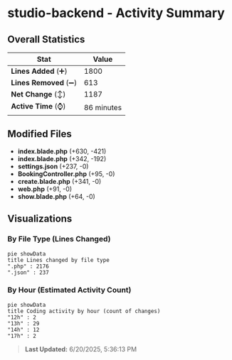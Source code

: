 # studio-backend - Activity Summary 

## Overall Statistics

| Stat                   | Value                                                             |
| ---------------------- | ----------------------------------------------------------------- |
| **Lines Added** (➕)   | 1800                                          |
| **Lines Removed** (➖) | 613                                        |
| **Net Change** (↕)    | 1187                |
| **Active Time** (⌚)   | 86 minutes |


## Modified Files
- **index.blade.php** (+630, -421)
- **index.blade.php** (+342, -192)
- **settings.json** (+237, -0)
- **BookingController.php** (+95, -0)
- **create.blade.php** (+341, -0)
- **web.php** (+91, -0)
- **show.blade.php** (+64, -0)

## Visualizations

### By File Type (Lines Changed)

```mermaid
pie showData
title Lines changed by file type
".php" : 2176
".json" : 237
```

### By Hour (Estimated Activity Count)

```mermaid
pie showData
title Coding activity by hour (count of changes)
"12h" : 2
"13h" : 29
"14h" : 12
"17h" : 2
```


> **Last Updated:** 6/20/2025, 5:36:13 PM